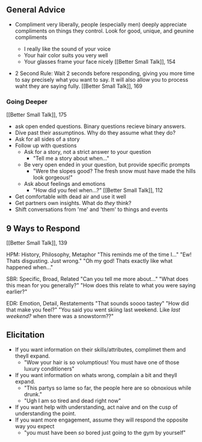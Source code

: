 ## General Advice

- Compliment very liberally, people (especially men) deeply appreciate compliments on things they control. Look for good, unique, and geunine compliments
	- I really like the sound of your voice
	- Your hair color suits you very well
	- Your glasses frame your face nicely
	[[Better Small Talk]], 154

- 2 Second Rule: Wait 2 seconds before responding, giving you more time to say precisely what you want to say. It will also allow you to process waht they are saying fully.
	[[Better Small Talk]], 169
### Going Deeper
[[Better Small Talk]], 175

- ask open ended questions. Binary questions recieve binary answers.
- Dive past their assumptinos. Why do they assume what they do?
- Ask for all sides of a story
- Follow up with questions
	- Ask for a story, not a strict answer to your question
		- "Tell me a story about when..."
	- Be very open ended in your question, but provide specific prompts
		- "Were the slopes good? The fresh snow must have made the hills look gorgeous!"
	- Ask about feelings and emotions
		- "How did you feel when...?"
			[[Better Small Talk]], 112
- Get comfortable with dead air and use it well
- Get partners own insights. What do *they* think?
- Shift conversations from 'me' and 'them' to things and events
## 9 Ways to Respond
[[Better Small Talk]], 139

HPM: History, Philosophy, Metaphor
	"This reminds me of the time I..."
	"Ew! Thats disgusting. Just wrong."
	"Oh my god! Thats exactly like what happened when..."

SBR: Specific, Broad, Related
	"Can you tell me more about..."
	"What does this mean for you generally?"
	"How does this relate to what you were saying earlier?"

EDR: Emotion, Detail, Restatements
	"That sounds soooo tastey"
	"How did that make you feel?"
	"You said you went skiing last weekend. Like *last weekend?* when there was a snowstorm??"

## Elicitation
- If you want information on their skills/attributes, complimet them and theyll expand.
	- "Wow your hair is so volumptious! You must have one of those luxury conditioners"
- If you want information on whats wrong, complain a bit and theyll expand.
	- "This partys so lame so far, the people here are so obnoxious while drunk."
	- "Ugh I am so tired and dead right now"
- If you want help with understanding, act naive and on the cusp of understanding the point.
- If you want more engagement, assume they will respond the opposite way you expect
	- "you must have been *so* bored just going to the gym by yourself"



